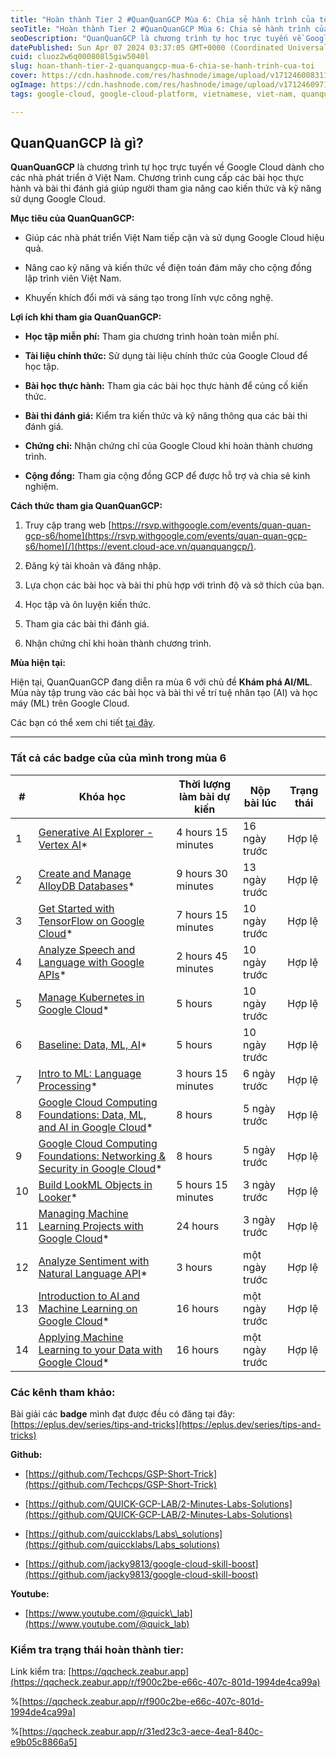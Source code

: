 ```yaml
---
title: "Hoàn thành Tier 2 #QuanQuanGCP Mùa 6: Chia sẻ hành trình của tôi"
seoTitle: "Hoàn thành Tier 2 #QuanQuanGCP Mùa 6: Chia sẻ hành trình của tôi"
seoDescription: "QuanQuanGCP là chương trình tự học trực tuyến về Google Cloud dành cho các nhà phát triển ở Việt Nam. Chương trình cung cấp các bài học thực hành và bài thi"
datePublished: Sun Apr 07 2024 03:37:05 GMT+0000 (Coordinated Universal Time)
cuid: cluoz2w6q000808l5giw5040l
slug: hoan-thanh-tier-2-quanquangcp-mua-6-chia-se-hanh-trinh-cua-toi
cover: https://cdn.hashnode.com/res/hashnode/image/upload/v1712460083119/146240a1-5000-48e2-a090-a80dfe054407.png
ogImage: https://cdn.hashnode.com/res/hashnode/image/upload/v1712460971456/713a7b3a-8357-4069-84ff-008ff7e93c88.png
tags: google-cloud, google-cloud-platform, vietnamese, viet-nam, quanquangcp

---
```


## **QuanQuanGCP là gì?**

**QuanQuanGCP** là chương trình tự học trực tuyến về Google Cloud dành cho các nhà phát triển ở Việt Nam. Chương trình cung cấp các bài học thực hành và bài thi đánh giá giúp người tham gia nâng cao kiến thức và kỹ năng sử dụng Google Cloud.

**Mục tiêu của QuanQuanGCP:**

* Giúp các nhà phát triển Việt Nam tiếp cận và sử dụng Google Cloud hiệu quả.
    
* Nâng cao kỹ năng và kiến thức về điện toán đám mây cho cộng đồng lập trình viên Việt Nam.
    
* Khuyến khích đổi mới và sáng tạo trong lĩnh vực công nghệ.
    

**Lợi ích khi tham gia QuanQuanGCP:**

* **Học tập miễn phí:** Tham gia chương trình hoàn toàn miễn phí.
    
* **Tài liệu chính thức:** Sử dụng tài liệu chính thức của Google Cloud để học tập.
    
* **Bài học thực hành:** Tham gia các bài học thực hành để củng cố kiến thức.
    
* **Bài thi đánh giá:** Kiểm tra kiến thức và kỹ năng thông qua các bài thi đánh giá.
    
* **Chứng chỉ:** Nhận chứng chỉ của Google Cloud khi hoàn thành chương trình.
    
* **Cộng đồng:** Tham gia cộng đồng GCP để được hỗ trợ và chia sẻ kinh nghiệm.
    

**Cách thức tham gia QuanQuanGCP:**

1. Truy cập trang web [https://rsvp.withgoogle.com/events/quan-quan-gcp-s6/home](https://rsvp.withgoogle.com/events/quan-quan-gcp-s6/home)[/](https://event.cloud-ace.vn/quanquangcp/).
    
2. Đăng ký tài khoản và đăng nhập.
    
3. Lựa chọn các bài học và bài thi phù hợp với trình độ và sở thích của bạn.
    
4. Học tập và ôn luyện kiến thức.
    
5. Tham gia các bài thi đánh giá.
    
6. Nhận chứng chỉ khi hoàn thành chương trình.
    

**Mùa hiện tại:**

Hiện tại, QuanQuanGCP đang diễn ra mùa 6 với chủ đề **Khám phá AI/ML**. Mùa này tập trung vào các bài học và bài thi về trí tuệ nhân tạo (AI) và học máy (ML) trên Google Cloud.

Các bạn có thể xem chi tiết [tại đây](https://eplus.dev/chuong-trinh-tu-hoc-google-cloud-quanquangcp-kham-pha-lab-aiml-va-co-hoi-nhan-qua-tang).

---

### **Tất cả các badge của của mình trong mùa 6**

| # | Khóa học | Thời lượng làm bài dự kiến | Nộp bài lúc | Trạng thái |
| --- | --- | --- | --- | --- |
| 1 | [Generative AI Explorer - Vertex AI](https://www.cloudskillsboost.google/course_templates/723)\* | 4 hours 15 minutes | 16 ngày trước | Hợp lệ |
| 2 | [Create and Manage AlloyDB Databases](https://www.cloudskillsboost.google/course_templates/642)\* | 9 hours 30 minutes | 13 ngày trước | Hợp lệ |
| 3 | [Get Started with TensorFlow on Google Cloud](https://www.cloudskillsboost.google/course_templates/646)\* | 7 hours 15 minutes | 10 ngày trước | Hợp lệ |
| 4 | [Analyze Speech and Language with Google APIs](https://www.cloudskillsboost.google/course_templates/634)\* | 2 hours 45 minutes | 10 ngày trước | Hợp lệ |
| 5 | [Manage Kubernetes in Google Cloud](https://www.cloudskillsboost.google/course_templates/783)\* | 5 hours | 10 ngày trước | Hợp lệ |
| 6 | [Baseline: Data, ML, AI](https://www.cloudskillsboost.google/course_templates/619)\* | 5 hours | 10 ngày trước | Hợp lệ |
| 7 | [Intro to ML: Language Processing](https://www.cloudskillsboost.google/course_templates/740)\* | 3 hours 15 minutes | 6 ngày trước | Hợp lệ |
| 8 | [Google Cloud Computing Foundations: Data, ML, and AI in Google Cloud](https://www.cloudskillsboost.google/course_templates/156)\* | 8 hours | 5 ngày trước | Hợp lệ |
| 9 | [Google Cloud Computing Foundations: Networking & Security in Google Cloud](https://www.cloudskillsboost.google/course_templates/155)\* | 8 hours | 5 ngày trước | Hợp lệ |
| 10 | [Build LookML Objects in Looker](https://www.cloudskillsboost.google/course_templates/639)\* | 5 hours 15 minutes | 3 ngày trước | Hợp lệ |
| 11 | [Managing Machine Learning Projects with Google Cloud](https://www.cloudskillsboost.google/course_templates/157)\* | 24 hours | 3 ngày trước | Hợp lệ |
| 12 | [Analyze Sentiment with Natural Language API](https://www.cloudskillsboost.google/course_templates/667)\* | 3 hours | một ngày trước | Hợp lệ |
| 13 | [Introduction to AI and Machine Learning on Google Cloud](https://www.cloudskillsboost.google/course_templates/593)\* | 16 hours | một ngày trước | Hợp lệ |
| 14 | [Applying Machine Learning to your Data with Google Cloud](https://www.cloudskillsboost.google/course_templates/23)\* | 16 hours | một ngày trước | Hợp lệ |

### Các kênh tham khảo:

Bài giải các **badge** mình đạt được đều có đăng tại đây: [https://eplus.dev/series/tips-and-tricks](https://eplus.dev/series/tips-and-tricks)

**Github:**

* [https://github.com/Techcps/GSP-Short-Trick](https://github.com/Techcps/GSP-Short-Trick)
    
* [https://github.com/QUICK-GCP-LAB/2-Minutes-Labs-Solutions](https://github.com/QUICK-GCP-LAB/2-Minutes-Labs-Solutions)
    
* [https://github.com/quiccklabs/Labs\_solutions](https://github.com/quiccklabs/Labs_solutions)
    
* [https://github.com/jacky9813/google-cloud-skill-boost](https://github.com/jacky9813/google-cloud-skill-boost)
    

**Youtube:**

* [https://www.youtube.com/@quick\_lab](https://www.youtube.com/@quick_lab)
    

### Kiểm tra trạng thái hoàn thành tier:

Link kiểm tra: [https://qqcheck.zeabur.app](https://qqcheck.zeabur.app/r/f900c2be-e66c-407c-801d-1994de4ca99a)

%[https://qqcheck.zeabur.app/r/f900c2be-e66c-407c-801d-1994de4ca99a] 

%[https://qqcheck.zeabur.app/r/31ed23c3-aece-4ea1-840c-e9b05c8866a5]